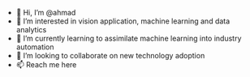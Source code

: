 - 👋 Hi, I’m @ahmad
- 👀 I’m interested in vision application, machine learning and data analytics
- 🌱 I’m currently learning to assimilate machine learning into industry automation
- 💞️ I’m looking to collaborate on new technology adoption
- 📫 Reach me here

<!---
sigariga/sigariga is a ✨ special ✨ repository because its `README.md` (this file) appears on your GitHub profile.
You can click the Preview link to take a look at your changes.
--->
